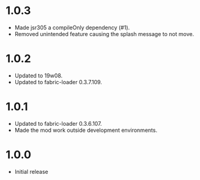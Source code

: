 # 1.0.3

- Made jsr305 a compileOnly dependency (#1).
- Removed unintended feature causing the splash message to not move.

# 1.0.2

- Updated to 19w08.
- Updated to fabric-loader 0.3.7.109.

# 1.0.1

- Updated to fabric-loader 0.3.6.107.
- Made the mod work outside development environments.

# 1.0.0

- Initial release
